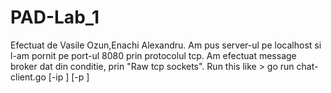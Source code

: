 # PAD-Lab_1
Efectuat de Vasile Ozun,Enachi Alexandru.
Am pus server-ul pe localhost si l-am pornit pe port-ul 8080 prin protocolul tcp.
Am efectuat message broker dat din conditie, prin "Raw tcp sockets".
Run this like
       > go run chat-client.go [-ip <broker-ip>] [-p <broker-port>]
  
